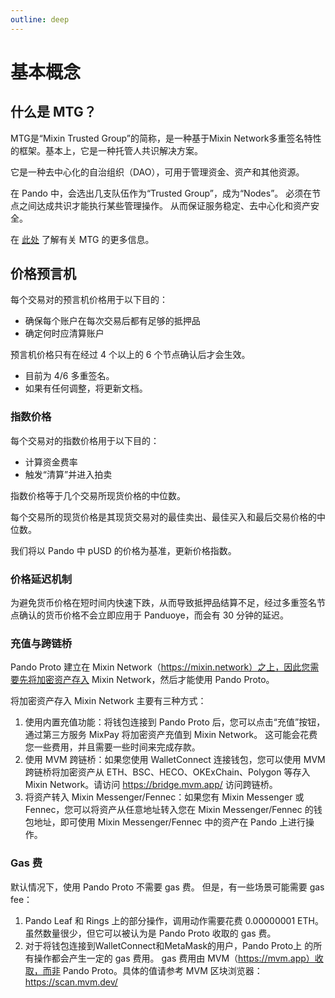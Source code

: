 ```yaml
---
outline: deep
---
```


# 基本概念

## 什么是 MTG？

MTG是“Mixin Trusted Group”的简称，是一种基于Mixin Network多重签名特性的框架。基本上，它是一种托管人共识解决方案。

它是一种去中心化的自治组织（DAO），可用于管理资金、资产和其他资源。

在 Pando 中，会选出几支队伍作为“Trusted Group”，成为“Nodes”。 必须在节点之间达成共识才能执行某些管理操作。 从而保证服务稳定、去中心化和资产安全。

在 [此处](https://developers.mixin.one/docs/mainnet/mtg/overview) 了解有关 MTG 的更多信息。

## 价格预言机

每个交易对的预言机价格用于以下目的：

- 确保每个账户在每次交易后都有足够的抵押品
- 确定何时应清算账户

预言机价格只有在经过 4 个以上的 6 个节点确认后才会生效。

- 目前为 4/6 多重签名。
- 如果有任何调整，将更新文档。

### 指数价格

每个交易对的指数价格用于以下目的：

- 计算资金费率
- 触发“清算”并进入拍卖

指数价格等于几个交易所现货价格的中位数。

每个交易所的现货价格是其现货交易对的最佳卖出、最佳买入和最后交易价格的中位数。

我们将以 Pando 中 pUSD 的价格为基准，更新价格指数。

### 价格延迟机制

为避免货币价格在短时间内快速下跌，从而导致抵押品结算不足，经过多重签名节点确认的货币价格不会立即应用于 Panduoye，而会有 30 分钟的延迟。


### 充值与跨链桥

Pando Proto 建立在 Mixin Network（https://mixin.network）之上，因此您需要先将加密资产存入 Mixin Network，然后才能使用 Pando Proto。

将加密资产存入 Mixin Network 主要有三种方式：

1. 使用内置充值功能：将钱包连接到 Pando Proto 后，您可以点击“充值”按钮，通过第三方服务 MixPay 将加密资产充值到 Mixin Network。 这可能会花费您一些费用，并且需要一些时间来完成存款。
2. 使用 MVM 跨链桥：如果您使用 WalletConnect 连接钱包，您可以使用 MVM 跨链桥将加密资产从 ETH、BSC、HECO、OKExChain、Polygon 等存入 Mixin Network。请访问 https://bridge.mvm.app/ 访问跨链桥。
3. 将资产转入 Mixin Messenger/Fennec：如果您有 Mixin Messenger 或 Fennec，您可以将资产从任意地址转入您在 Mixin Messenger/Fennec 的钱包地址，即可使用 Mixin Messenger/Fennec 中的资产在 Pando 上进行操作。

### Gas 费

默认情况下，使用 Pando Proto 不需要 gas 费。 但是，有一些场景可能需要 gas fee：

1. Pando Leaf 和 Rings 上的部分操作，调用动作需要花费 0.00000001 ETH。虽然数量很少，但它可以被认为是 Pando Proto 收取的 gas 费。
2. 对于将钱包连接到WalletConnect和MetaMask的用户，Pando Proto上 的所有操作都会产生一定的 gas 费用。 gas 费用由 MVM（https://mvm.app）收取，而非 Pando Proto。具体的值请参考 MVM 区块浏览器： https://scan.mvm.dev/